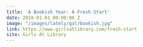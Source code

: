 ```yaml
---
title: 'A Bookish Year: A Fresh Start'
date: 2018-01-01 00:00:00 Z
image: "/images/lately/gal/bookish.jpg"
link: https://www.girlsatlibrary.com/fresh-start
site: Girls At Library
---
```


